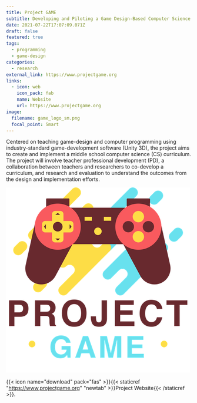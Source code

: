 ```yaml
---
title: Project GAME
subtitle: Developing and Piloting a Game Design-Based Computer Science Curriculum
date: 2021-07-22T17:07:09.071Z
draft: false
featured: true
tags:
  - programming
  - game-design
categories:
  - research
external_link: https://www.projectgame.org
links:
  - icon: web
    icon_pack: fab
    name: Website
    url: https://www.projectgame.org
image:
  filename: game_logo_sm.png
  focal_point: Smart
---
```

Centered on teaching game-design and computer programming using industry-standard game-development software (Unity 3D), the project aims to create and implement a middle school computer science (CS) curriculum. The project will involve teacher professional development (PD), a collaboration between teachers and researchers to co-develop a curriculum, and research and evaluation to understand the outcomes from the design and implementation efforts.

![](game_logo_sm.png)

{{< icon name="download" pack="fas" >}}{{< staticref "https://www.projectgame.org" "newtab" >}}Project Website{{< /staticref >}}.